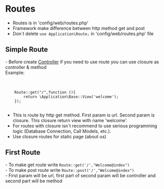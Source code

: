 # Routes
- Routes is in 'config/web/routes.php' <br>
- Framework make difference between http method get and post
- Don`t delete <code>use Application\Route;</code> in 'config/web/routes.php' file

<h2>Simple Route</h2>
 - Before create <a href="03controller.md">Controller</a> if you need to use route you can use 
 closure as controller & method <br>Example: <br><br>
<pre>
 <code>
    Route::get("/",function (){
        return \Application\Base::View('welcome');
    });   
 </code>
</pre>

- This is route by http get method. First param is url. Second param is closure.
This closure return view with name 'welcome'.
- For routes with closure isn`t recommend to use serious programming logic (Database Connection, Call Models, etc.).
- Use closure routes for static page (about us)

<h2>First Route</h2>
 - To make get route write <code>Route::get('/',"Welcome@index")</code> <br>
 - To make post route write <code>Route::post('/',"Welcome@index")</code> <br>
 - First param will be url, first part of second param will be controller and second part will be method <br>
 